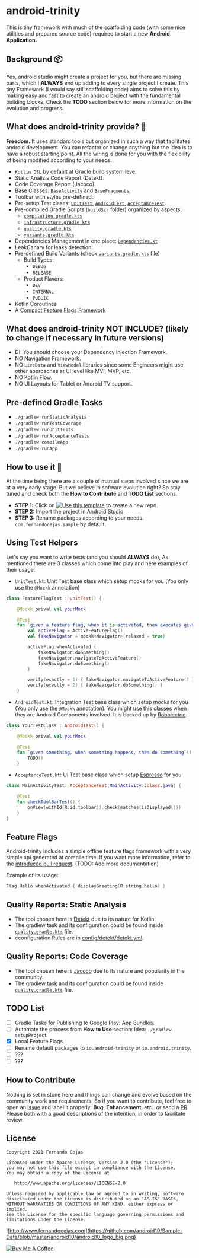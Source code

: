 # android-trinity
This is tiny framework with much of the scaffolding code (with some nice utilities and prepared source code) required to start a new **Android Application.** 

## Background 📦

Yes, android studio might create a project for you, but there are missing parts, which I **ALWAYS** end up adding to every single project I create. This tiny Framework (I would say still scaffolding code) aims to solve this by making easy and fast to create an android project with the fundamental building blocks. Check the **TODO** section below for more information on the evolution and progress. 

## What does android-trinity provide? 🎨

**Freedom.** It uses standard tools but organized in such a way that facilitates android development. You can refactor or change anything but the idea is to have a robust starting point. All the wiring is done for you with the flexibility of being modified according to your needs.   

 - `Kotlin DSL` by default at Gradle build system leve.
 - Static Analisis Code Report (Detekt).
 - Code Coverage Report (Jacoco).
 - Base Classes: [`BaseActivity`](https://github.com/android10/android-trinity/blob/main/app/src/main/kotlin/com/fernandocejas/sample/core/platform/BaseActivity.kt) and [`BaseFragments`](https://github.com/android10/android-trinity/blob/main/app/src/main/kotlin/com/fernandocejas/sample/core/platform/BaseFragment.kt).
 - Toolbar with styles pre-defined.
 - Pre-setup Test clases: [`UnitTest`](https://github.com/android10/android-trinity/blob/main/app/src/test/kotlin/com/fernandocejas/sample/UnitTest.kt), [`AndroidTest`](https://github.com/android10/android-trinity/blob/main/app/src/test/kotlin/com/fernandocejas/sample/AndroidTest.kt), [`AcceptanceTest`](https://github.com/android10/android-trinity/blob/main/app/src/androidTest/kotlin/com/fernandocejas/sample/AcceptanceTest.kt).
 - Pre-compiled Gradle Scripts (`buildScr` folder) organized by aspects:
    - [`compilation.gradle.kts`](https://github.com/android10/android-trinity/blob/main/buildSrc/src/main/kotlin/scripts/compilation.gradle.kts)
    - [`infrastructure.gradle.kts`](https://github.com/android10/android-trinity/blob/main/buildSrc/src/main/kotlin/scripts/infrastructure.gradle.kts)
    - [`quality.gradle.kts`](https://github.com/android10/android-trinity/blob/main/buildSrc/src/main/kotlin/scripts/quality.gradle.kts)
    - [`variants.gradle.kts`](https://github.com/android10/android-trinity/blob/main/buildSrc/src/main/kotlin/scripts/variants.gradle.kts)
 - Dependencies Management in one place: [`Dependencies.kt`](https://github.com/android10/android-trinity/blob/main/buildSrc/src/main/kotlin/Dependencies.kt)
 - LeakCanary for leaks detection.
 - Pre-defined Build Variants (check [`variants.gradle.kts`](https://github.com/android10/android-trinity/blob/main/buildSrc/src/main/kotlin/scripts/variants.gradle.kts) file)
    - Build Types:
        - `DEBUG`
        - `RELEASE`
    - Product Flavors:
        - `DEV`
        - `INTERNAL`
        - `PUBLIC`
 - Kotlin Coroutines
 - A [Compact Feature Flags Framework](https://github.com/android10/android-trinity/pull/1)

## What does android-trinity NOT INCLUDE? (likely to change if necessary in future versions)

 - DI. You should choose your Dependency Injection Framework.
 - NO Navigation Framework. 
 - NO `LiveData` and `ViewModel` libraries since some Engineers might use other approaches at UI level like MVI, MVP, etc.
 - NO Kotlin Flow.
 - NO UI Layouts for Tablet or Android TV support. 

## Pre-defined Gradle Tasks

 - `./gradlew runStaticAnalysis`
 - `./gradlew runTestCoverage`
 - `./gradlew runUnitTests`
 - `./gradlew runAcceptanceTests`
 - `./gradlew compileApp`
 - `./gradlew runApp`
 
## How to use it 👣

At the time being there are a couple of manual steps involved since we are at a very early stage. But we believe in sofware evolution right? So stay tuned and check both the **How to Contribute** and **TODO List** sections.

 - **STEP 1:** Click on [![Use this template](https://img.shields.io/badge/-Use%20this%20template-brightgreen)](https://github.com/android10/android-trinity/generate) to create a new repo. 
 - **STEP 2:** Import the project in Android Studio
 - **STEP 3:** Rename packages according to your needs. `com.fernandocejas.sample` by default. 

## Using Test Helpers

Let's say you want to write tests (and you should **ALWAYS** do), As mentioned there are 3 classes which come into play and here examples of their usage:
 
- `UnitTest.kt`: Unit Test base class which setup mocks for you (You only use the `@Mockk` annotation)

```kotlin 
class FeatureFlagTest : UnitTest() {

    @Mockk prival val yourMock

    @Test
    fun `given a feature flag, when it is activated, then executes given logic block`() {
        val activeFlag = ActiveFeatureFlag()
        val fakeNavigator = mockk<Navigator>(relaxed = true)

        activeFlag whenActivated {
            fakeNavigator.doSomething()
            fakeNavigator.navigateToActiveFeature()
            fakeNavigator.doSomething()
        }

        verify(exactly = 1) { fakeNavigator.navigateToActiveFeature() }
        verify(exactly = 2) { fakeNavigator.doSomething() }
    }
```

- `AndroidTest.kt`: Integration Test base class which setup mocks for you (You only use the `@Mockk` annotation). You might use this classes when they are Android Components involved. It is backed up by [Robolectric](https://github.com/robolectric/robolectric).

```kotlin 
class YourTestClass : AndroidTest() {

    @Mockk prival val yourMock

    @Test
    fun `given something, when something happens, then do something`() {
        TODO()
    }
```

- `AcceptanceTest.kt`: UI Test base class which setup [Espresso](https://developer.android.com/training/testing/espresso) for you

```kotlin 
class MainActivityTest: AcceptanceTest(MainActivity::class.java) {

    @Test
    fun checkToolBarTest() {
        onView(withId(R.id.toolbar)).check(matches(isDisplayed()))
    }
}
```

## Feature Flags

Android-trinity includes a simple offline feature flags framework with a very simple api generated at compile time. 
If you want more information, refer to the [introduced pull request](https://github.com/android10/android-trinity/pull/1). (TODO: Add more documentation)

Example of its usage:
```kotlin
Flag.Hello whenActivated { displayGreeting(R.string.hello) }
```


## Quality Reports: Static Analysis

 - The tool chosen here is [Detekt](https://github.com/detekt/detekt) due to its nature for Kotlin. 
 - The gradlew task and its configuration could be found inside [`quality.gradle.kts`](https://github.com/android10/android-trinity/blob/main/buildSrc/src/main/kotlin/scripts/quality.gradle.kts) file.
 - cconfiguration Rules are in [config/detekt/detekt.yml](https://github.com/android10/android-trinity/blob/main/config/detekt/detekt.yml).

## Quality Reports: Code Coverage

- The tool chosen here is [Jacoco](https://github.com/jacoco/jacoco) due to its nature and popularity in the community. 
 - The gradlew task and its configuration could be found inside [`quality.gradle.kts`](https://github.com/android10/android-trinity/blob/main/buildSrc/src/main/kotlin/scripts/quality.gradle.kts) file.

## TODO List

- [ ] Gradle Tasks for Publishing to Google Play: [App Bundles](https://developer.android.com/guide/app-bundle).
- [ ] Automate the process from **How to Use** section: Idea: `./gradlew setupProject`
- [X] Local Feature Flags.
- [ ] Rename default packages to `io.android-trinity` or `io.android.trinity`.
- [ ] ???
- [ ] ???

## How to Contribute

Nothing is set in stone here and things can change and evolve based on the community work and requirements. So if you want to contribute, feel free to open an [issue](https://github.com/android10/android-trinity/issues) and label it properly: **Bug**, **Enhancement**, etc.. or send a [PR](https://github.com/android10/android-trinity/pulls). Please both with a good descriptions of the intention, in order to facilitate review

## License

    Copyright 2021 Fernando Cejas

    Licensed under the Apache License, Version 2.0 (the "License");
    you may not use this file except in compliance with the License.
    You may obtain a copy of the License at

       http://www.apache.org/licenses/LICENSE-2.0

    Unless required by applicable law or agreed to in writing, software
    distributed under the License is distributed on an "AS IS" BASIS,
    WITHOUT WARRANTIES OR CONDITIONS OF ANY KIND, either express or implied.
    See the License for the specific language governing permissions and
    limitations under the License.


![http://www.fernandocejas.com](https://github.com/android10/Sample-Data/blob/master/android10/android10_logo_big.png)

<a href="https://www.buymeacoffee.com/android10" target="_blank"><img src="https://www.buymeacoffee.com/assets/img/custom_images/orange_img.png" alt="Buy Me A Coffee" style="height: auto !important;width: auto !important;" ></a>
